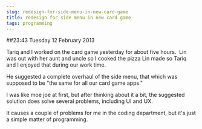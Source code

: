 ```yaml
---
slug: redesign-for-side-menu-in-new-card-game
title: redesign for side menu in new card game
tags: programming
---
```


##23:43 Tuesday 12 February 2013

Tariq and I worked on the card game yesterday for about five hours.  Lin was out with her aunt and uncle so I cooked the pizza Lin made so Tariq and I enjoyed that during our work time.

He suggested a complete overhaul of the side menu, that which was supposed to be "the same for all our card game apps."

I was like moe joe at first, but after thinking about it a bit, the suggested solution does solve several problems, including UI and UX.

It causes a couple of problems for me in the coding department, but it's just a simple matter of programming.
